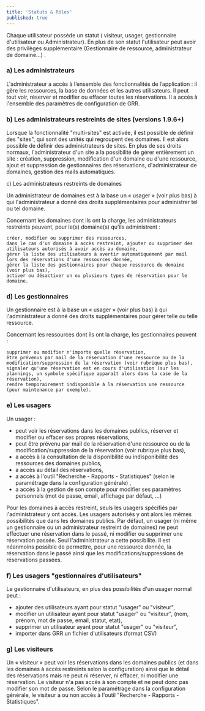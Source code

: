 ```yaml
---
title: 'Statuts & Rôles'
published: true
---
```


Chaque utilisateur possède un statut ( visiteur, usager, gestionnaire d'utilisateur ou Administrateur). En plus de son statut l'utilisateur peut avoir des privilèges supplémentaire (Gestionnaire de ressource, administrateur de domaine...) .

### a) Les administrateurs

L'administrateur a accès à l’ensemble des fonctionnalités de l’application : il gère les ressources, la base de données et les autres utilisateurs. Il peut tout voir, réserver et modifier ou effacer toutes les réservations. Il a accès à l'ensemble des paramètres de configuration de GRR.

### b) Les administrateurs restreints de sites (versions 1.9.6+)

Lorsque la fonctionnalité "multi-sites" est activée, il est possible de définir des "sites", qui sont des unités qui regroupent des domaines. Il est alors possible de définir des administrateurs de sites.
En plus de ses droits normaux, l'administrateur d'un site a la possibilité de gérer entièrement un site : création, suppression, modification d'un domaine ou d'une ressource, ajout et suppression de gestionnaires des réservations, d'administrateur de domaines, gestion des mails automatiques.

c) Les administrateurs restreints de domaines

Un administrateur de domaines est à la base un « usager » (voir plus bas) à qui l'administrateur a donné des droits supplémentaires pour administrer tel ou tel domaine.

Concernant les domaines dont ils ont la charge, les administrateurs restreints peuvent, pour le(s) domaine(s) qu'ils administrent :

    créer, modifier ou supprimer des ressources,
    dans le cas d'un domaine à accès restreint, ajouter ou supprimer des utilisateurs autorisés à avoir accès au domaine,
    gérer la liste des utilisateurs à avertir automatiquement par mail lors des réservations d'une ressources donnée,
    gérer la liste des gestionnaires pour chaque ressource du domaine (voir plus bas),
    activer ou désactiver un ou plusieurs types de réservation pour le domaine.

### d) Les gestionnaires

Un gestionnaire est à la base un « usager » (voir plus bas) à qui l'administrateur a donné des droits supplémentaires pour gérer telle ou telle ressource.

Concernant les ressources dont ils ont la charge, les gestionnaires peuvent :

    supprimer ou modifier n'importe quelle réservation,
    être prévenus par mail de la réservation d'une ressource ou de la modification/suppression de la réservation (voir rubrique plus bas),
    signaler qu'une réservation est en cours d'utilisation (sur les plannings, un symbole spécifique apparaît alors dans la case de la réservation),
    rendre temporairement indisponible à la réservation une ressource (pour maintenance par exemple).

### e) Les usagers

Un usager :

* peut voir les réservations dans les domaines publics, réserver et modifier ou effacer ses propres réservations,
* peut être prévenu par mail de la réservation d'une ressource ou de la modification/suppression de la réservation (voir rubrique plus bas),
* a accès à la consultation de la disponibilité ou indisponibilité des ressources des domaines publics,
* a accès au détail des réservations,
* a accès à l'outil "Recherche - Rapports - Statistiques" (selon le paramétrage dans la configuration générale) ,
* a accès à la gestion de son compte pour modifier ses paramètres personnels (mot de passe, email, affichage par défaut, ...)

Pour les domaines à accès restreint, seuls les usagers spécifiés par l'administrateur y ont accès. Les usagers autorisés y ont alors les mêmes possibilités que dans les domaines publics.
Par défaut, un usager (ni même un gestionnaire ou un administrateur restreint de domaines) ne peut effectuer une réservation dans le passé, ni modifier ou supprimer une réservation passée. Seul l'administrateur a cette possibilité. Il est néanmoins possible de permettre, pour une ressource donnée, la réservation dans le passé ainsi que les modifications/suppressions de réservations passées.

### f) Les usagers "gestionnaires d'utilisateurs"

Le gestionnaire d'utilisateurs, en plus des possibilités d'un usager normal peut :

* ajouter des utilisateurs ayant pour statut "usager" ou "visiteur",
* modifier un utilisateur ayant pour statut "usager" ou "visiteur", (nom, prénom, mot de passe, email, statut, etat),
* supprimer un utilisateur ayant pour statut "usager" ou "visiteur",
* importer dans GRR un fichier d'utilisateurs (format CSV)

### g) Les visiteurs

Un « visiteur » peut voir les réservations dans les domaines publics (et dans les domaines à accès restreints selon la configuration) ainsi que le détail des réservations mais ne peut ni réserver, ni effacer, ni modifier une réservation. Le visiteur n'a pas accès à son compte et ne peut donc pas modifier son mot de passe. Selon le paramétrage dans la configuration générale, le visiteur a ou non accès à l'outil "Recherche - Rapports - Statistiques". 